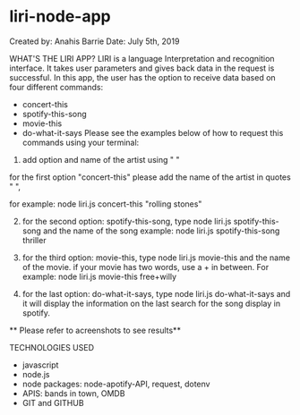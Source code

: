 # liri-node-app

Created by: Anahis Barrie
Date: July 5th, 2019

WHAT'S THE LIRI APP?
LIRI is a language Interpretation and recognition interface. It takes user parameters and gives back data in the request is successful. In this app, the user has the option to receive data based on four different commands: 
- concert-this
- spotify-this-song
- movie-this
- do-what-it-says
Please see the examples below of how to request this commands using your terminal:

1. add option and name of the artist using " " 

for the first option "concert-this" please add the name of the artist in quotes " ", 

for example:
node liri.js concert-this "rolling stones"

2. for the second option: spotify-this-song, type node liri.js spotify-this-song and the name of the song
example:
node liri.js spotify-this-song thriller

3. for the third option: movie-this, type node liri.js movie-this and the name of the movie. if your movie has two words, use a + in between. 
For example: node liri.js movie-this free+willy

4. for the last option: do-what-it-says, type node liri.js do-what-it-says and it will display the information on the last search for the song display in spotify. 

** Please refer to acreenshots to see results**
 
 TECHNOLOGIES USED
 - javascript 
 - node.js
 - node packages: node-apotify-API, request, dotenv
 - APIS: bands in town, OMDB
 - GIT and GITHUB


